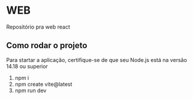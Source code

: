 # WEB
Repositório pra web react

## Como rodar o projeto
Para startar a aplicação, certifique-se de que seu Node.js está na versão 14.18 ou superior

1. npm i
2. npm create vite@latest
3. npm run dev